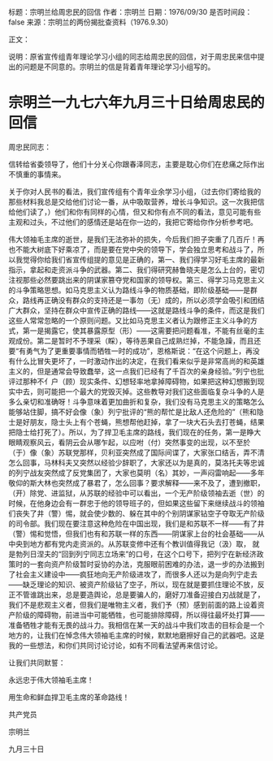 标题：宗明兰给周忠民的回信
作者：宗明兰
日期：1976/09/30
是否时间段：false
来源：宗明兰的两份揭批查资料（1976.9.30）

正文：

说明：原省宣传组青年理论学习小组的同志给周忠民的回信，对于周忠民来信中提出的问题是不同意的。宗明兰的信是背着青年理论学习小组写的。

# 宗明兰一九七六年九月三十日给周忠民的回信

周忠民同志：

信转给省委领导了，他们十分关心你跟春泽同志，主要是耽心你们在悲痛之际作出不慎重的事情来。

关于你对人民书的看法，我们宣传组有个青年业余学习小组，（过去你们寄给我的那些材料我总是交给他们讨论一番，从中吸取营养，增长斗争知识。这一次我把信给他们读了，）他们和你有同样的心情，但又和你有点不同的看法，意见可能有些主观和过头，不过他们的感情还是站在你一边的，我把它寄给你作分析参考吧。

伟大领袖毛主席的逝世，是我们无法弥补的损失，今后我们担子突重了几百斤！再也不能大树底下好乘凉了，而是要在党中央的领导下，学会独立思考和战斗了，所以我觉得你给我们省宣传组提的意见是正确的，第一、我们得学习好毛主席的最新指示，拿起和走资派斗争的武器。第二、我们得研究赫鲁晓夫是怎么上台的，密切注视那些必然要跳出来的阴谋家篡夺党和国家的领导权。第三、得学习马克思主义的斗争策略思想。如马克思主义认为路线斗争的物质基础，即阶级基础——是群众，路线再正确没有群众的支持还是一事勿（无）成的，所以必须学会吸引和团结广大群众，坚持在群众中宣传正确的路线——这就是路线斗争的条件，而这是我们这些人常常忽略的一个原则问题。又比如马克思主义者认为跟修正主义斗争的方式，第一是揭露它，使其暴露原型（形）――这需要把问题看准，不能有丝毫的主观成份。第二是暂时不予理采（睬），等待恶果自己成熟烂掉，不能急躁，而且还要“有勇气为了更重要事情而牺牲一时的成功”，恩格斯说：“在这个问题上，再没有什么比冒失更坏了，一时激动作出的决定，在我们看来似乎是非常高尚的和英雄主义的，但是通常会导致蠢举，这一点我们已经有了千百次的亲身经验。”列宁也批评过那种不亻户（顾）现实条件、幻想轻率地拿掉障碍物，如果把这种幻想搬到现实中去，则可能把一个最大的党毁灭掉。这些教导对我们这些面临复杂斗争的人是多么亲切和准确呀！斗争意味着更加曲折和复杂，我们没有马克思主义的策略怎么能够站住脚，搞不好会像（象）列宁批评的“熊的帮忙是比敌人还危险的”（熊和隐士是好朋友，隐士头上有个苍蝇，熊想帮他赶掉，拿了一块大石头去打苍蝇，结果把隐士给打死了）。所以，为了捍卫毛主席的路线，我们现在的任务，第一是睁大眼睛观察风云，看阴云会从哪乍起，以应咐（付）突然事变的出现，以不至於（于）像（象）苏联党那样，贝利亚突然成了国际间谍了，大家张口结舌，弄不清怎么回事，马林科夫又突然以经验少辞职了，大家还以为是真的，莫洛托夫等忠诚的列宁战友突然成了反党集团了，大家也莫明（名）其妙，一声闷雷响起——多年敬仰的斯大林也突然成了暴君了，怎么回事？要求解释——来不及了，遭到撤职，（开）除党、进监狱，从苏联的经验中可以看出，一个无产阶级领袖去逝（世）的时候，在他身边会有一群忠于他的领导班子的，但如果这些留下来继续战斗的领袖们丧失了井（警）惕，就会使少数的、躲在其中的个别阴谋家钻空子夺取无产阶级的司令部。我们现在要注意这种危险在中国出现，我们是和苏联不一样——有了井（警）惕和觉悟，但我们也有和苏联一样的东西——阴谋家上台的社会基础——从中央到地方都有党内走资派的。从苏联变修中还有个教训值得我记（汲）取， 就是勃列日涅夫的“回到列宁同志立场来”的口号，在这个口号下，把列宁在新经济政策时的一套向资产阶级暂时妥协的办法，克服眼前困难的办法，退一步的办法搬到了社会主义建设中——疯狂地向无产阶级进攻了，而很多人还以为是向列宁走去——缺乏理论的知识、被资产阶级钻了空子，所以，现在就是要抓住理论不放，反正不管谁跳出来，总是要造舆论，总是要骗人的，磨好刀准备迎接白刃战就是了，我们不是悲观主义者，但我们是唯物主义者，我们予（预）感到前面的路上设着资产阶级的障碍物，前进当中可能牺牲，也可能排除障碍，所以得往最坏处打算——准备牺牲才能有无畏的战斗力。我相信在某一天的战斗中我们攻击的目标会是一个地方的，让我们在悼念伟大领袖毛主席的时候，默默地磨擦好自己的武器吧。这是我的一些想法，和你们共同讨论讨论，如有不同看法望再来信讨论。

让我们共同默誓：

永远忠于伟大领袖毛主席！

用生命和鲜血捍卫毛主席的革命路线！

共产党员

宗明兰

九月三十日

